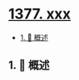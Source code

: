 # [1377. xxx](https://github.com/Tdahuyou/TNotes.leetcode/tree/main/notes/1377.%20xxx)

<!-- region:toc -->

- [1. 📝 概述](#1--概述)

<!-- endregion:toc -->

## 1. 📝 概述
